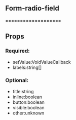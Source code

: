 
## Form-radio-field
===================
## Props


### Required:
 - setValue:VoidValueCallback<string>
 - labels:string[]

### Optional:
 - title:string
 - inline:boolean
 - button:boolean
 - visible:boolean
 - other:unknown